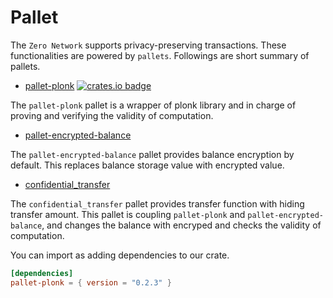 # Pallet
The `Zero Network` supports privacy-preserving transactions. These functionalities are powered by `pallets`. Followings are short summary of pallets.

- [pallet-plonk](../book/4_1_plonk.md) [![crates.io badge](https://img.shields.io/crates/v/plonk-pallet.svg)](https://crates.io/crates/plonk-pallet)

The `pallet-plonk` pallet is a wrapper of plonk library and in charge of proving and verifying the validity of computation.

- [pallet-encrypted-balance](../book/4_2_encrypted_balance.md)

The `pallet-encrypted-balance` pallet provides balance encryption by default. This replaces balance storage value with encrypted value.

- [confidential_transfer](../book/4_3_confidential_transfer.md)

The `confidential_transfer` pallet provides transfer function with hiding transfer amount. This pallet is coupling `pallet-plonk` and `pallet-encrypted-balance`, and changes the balance with encryped and checks the validity of computation.

You can import as adding dependencies to our crate.

```toml
[dependencies]
pallet-plonk = { version = "0.2.3" }
```